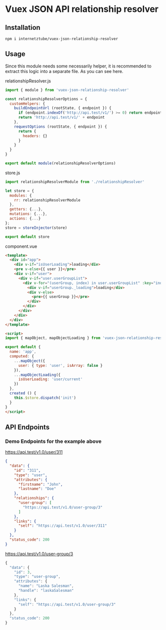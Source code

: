 # Vuex JSON API relationship resolver

## Installation
```
npm i internetztube/vuex-json-relationship-resolver
```

## Usage

Since this module needs some necessarily helper, it is recommended to extract this logic into a separate file. As you can see here.

relationshipResolver.js
```js
import { module } from 'vuex-json-relationship-resolver'

const relationshipResolverOptions = {
  customHelpers: {
    buildEndpointUrl (rootState, { endpoint }) {
      if (endpoint.indexOf('http://api.test/v1/') >= 0) return endpoint
      return 'http://api.test/v1/' + endpoint
    },
    requestOptions (rootState, { endpoint }) {
      return {
        headers: {}
      }
    }
  }
}

export default module(relationshipResolverOptions)
```



store.js
```js
import relationshipResolverModule from './relationshipResolver'

let store = {
  modules: {
    rr: relationshipResolverModule
  },
  getters: {...},
  mutations: {...},
  actions: {...}
};
store = storeInjector(store)

export default store
```

component.vue
```html
<template>
  <div id="app">
    <div v-if="isUserLoading">loading</div>
    <pre v-else>{{ user }}</pre>
    <div v-if="user">
      <div v-if="user.userGroupList">
        <div v-for="(userGroup, index) in user.userGroupList" :key="index">
          <div v-if="userGroup._loading">loading</div>
          <div v-else>
            <pre>{{ userGroup }}</pre>
          </div>
        </div>
      </div>
    </div>
  </div>
</template>

<script>
import { mapObject, mapObjectLoading } from 'vuex-json-relationship-resolver'

export default {
  name: 'app',
  computed: {
    ...mapObject({
      user: { type: 'user', isArray: false }
    }),
    ...mapObjectLoading({
      isUserLoading: 'user/current'
    })
  },
  created () {
    this.$store.dispatch('init')
  }
}
</script>
```

## API Endpoints

### Demo Endpoints for the example above

https://api.test/v1.0/user/311
```json
{
  "data": {
    "id": "311",
    "type": "user",
    "attributes": {
      "firstname": "John",
      "lastname": "Doe"
    },
    "relationships": {
      "user-group": [
        "https://api.test/v1.0/user-group/3"
      ]
    },
    "links": {
      "self": "https://api.test/v1.0/user/311"
    }
  },
  "status_code": 200
}
```

https://api.test/v1.0/user-group/3
```js
{
  "data": {
    "id": 3,
    "type": "user-group",
    "attributes": {
      "name": "Laska Salesman",
      "handle": "laskaSalesman"
    },
    "links": {
      "self": "https://api.test/v1.0/user-group/3"
    }
  },
  "status_code": 200
}
```
